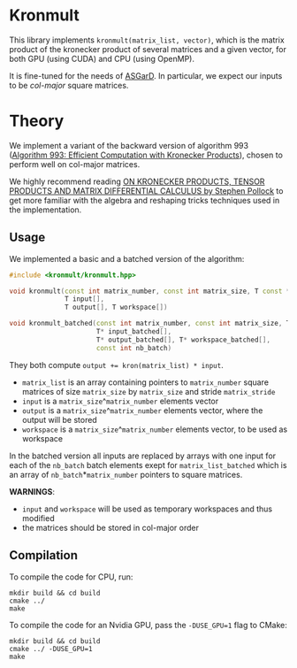 # Kronmult

This library implements `kronmult(matrix_list, vector)`, which is the matrix product of the kronecker product of several matrices and a given vector, for both GPU (using CUDA) and CPU (using OpenMP).

It is fine-tuned for the needs of [ASGarD](https://github.com/project-asgard/asgard).
In particular, we expect our inputs to be *col-major* square matrices.

# Theory

We implement a variant of the backward version of algorithm 993 ([Algorithm 993: Efficient Computation with Kronecker Products](https://dl.acm.org/doi/abs/10.1145/3291041)), chosen to perform well on col-major matrices.

We highly recommend reading [ON KRONECKER PRODUCTS, TENSOR PRODUCTS AND MATRIX DIFFERENTIAL CALCULUS by Stephen Pollock](https://www.le.ac.uk/economics/research/RePEc/lec/leecon/dp14-02.pdf) to get more familiar with the algebra and reshaping tricks techniques used in the implementation.

## Usage

We implemented a basic and a batched version of the algorithm:

```cpp
#include <kronmult/kronmult.hpp>

void kronmult(const int matrix_number, const int matrix_size, T const * const matrix_list[], const int matrix_stride,
              T input[],
              T output[], T workspace[])

void kronmult_batched(const int matrix_number, const int matrix_size, T const * const matrix_list_batched[], const int matrix_stride,
                      T* input_batched[],
                      T* output_batched[], T* workspace_batched[],
                      const int nb_batch)
```

They both compute `output += kron(matrix_list) * input`.

- `matrix_list` is an array containing pointers to `matrix_number` square matrices of size `matrix_size` by `matrix_size` and stride `matrix_stride`
- `input` is a `matrix_size`^`matrix_number` elements vector
- `output` is a `matrix_size`^`matrix_number` elements vector, where the output will be stored
- `workspace` is a `matrix_size`^`matrix_number` elements vector, to be used as workspace

In the batched version all inputs are replaced by arrays with one input for each of the `nb_batch` batch elements exept for `matrix_list_batched` which is an array of `nb_batch`*`matrix_number` pointers to square matrices.

**WARNINGS**:

- `input` and `workspace` will be used as temporary workspaces and thus modified
- the matrices should be stored in col-major order

## Compilation

To compile the code for CPU, run:

```
mkdir build && cd build
cmake ../
make
```

To compile the code for an Nvidia GPU, pass the `-DUSE_GPU=1` flag to CMake:

```
mkdir build && cd build
cmake ../ -DUSE_GPU=1
make
```

